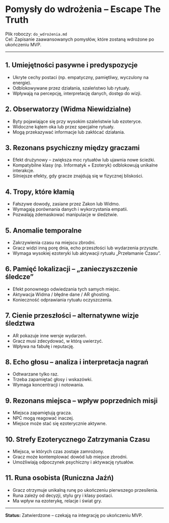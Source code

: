 # Pomysły do wdrożenia – Escape The Truth

Plik roboczy: `do_wdrożenia.md`  
Cel: Zapisanie zaawansowanych pomysłów, które zostaną wdrożone po ukończeniu MVP.

---

## 1. Umiejętności pasywne i predyspozycje
- Ukryte cechy postaci (np. empatyczny, pamiętliwy, wyczulony na energie).
- Odblokowywane przez działania, szaleństwo lub rytuały.
- Wpływają na percepcję, interpretację danych, dostęp do wizji.

## 2. Obserwatorzy (Widma Niewidzialne)
- Byty pojawiające się przy wysokim szaleństwie lub ezoteryce.
- Widoczne kątem oka lub przez specjalne rytuały.
- Mogą przekazywać informacje lub zakłócać działania.

## 3. Rezonans psychiczny między graczami
- Efekt drużynowy – zwiększa moc rytuałów lub ujawnia nowe ścieżki.
- Kompatybilne klasy (np. Informatyk + Ezoteryk) odblokowują unikalne interakcje.
- Silniejsze efekty, gdy gracze znajdują się w fizycznej bliskości.

## 4. Tropy, które kłamią
- Fałszywe dowody, zasiane przez Zakon lub Widmo.
- Wymagają porównania danych i wykorzystania empatii.
- Pozwalają zdemaskować manipulacje w śledztwie.

## 5. Anomalie temporalne
- Zakrzywienia czasu na miejscu zbrodni.
- Gracz widzi inną porę dnia, echo przeszłości lub wydarzenia przyszłe.
- Wymaga wysokiej ezoteryki lub aktywacji rytuału „Przełamanie Czasu”.

## 6. Pamięć lokalizacji – „zanieczyszczenie śledcze”
- Efekt ponownego odwiedzania tych samych miejsc.
- Aktywacja Widma / błędne dane / AR ghosting.
- Konieczność odprawiania rytuału oczyszczenia.

## 7. Cienie przeszłości – alternatywne wizje śledztwa
- AR pokazuje inne wersje wydarzeń.
- Gracz musi zdecydować, w którą uwierzyć.
- Wpływa na fabułę i reputację.

## 8. Echo głosu – analiza i interpretacja nagrań
- Odtwarzane tylko raz.
- Trzeba zapamiętać głosy i wskazówki.
- Wymaga koncentracji i notowania.

## 9. Rezonans miejsca – wpływ poprzednich misji
- Miejsca zapamiętują gracza.
- NPC mogą reagować inaczej.
- Miejsce może stać się ezoterycznie aktywne.

## 10. Strefy Ezoterycznego Zatrzymania Czasu
- Miejsca, w których czas zostaje zamrożony.
- Gracz może kontemplować dowód lub miejsce zbrodni.
- Umożliwiają odpoczynek psychiczny i aktywację rytuałów.

## 11. Runa osobista (Runiczna Jaźń)
- Gracz otrzymuje unikalną runę po ukończeniu pierwszego przesilenia.
- Runa zależy od decyzji, stylu gry i klasy postaci.
- Ma wpływ na ezoterykę, relacje i świat gry.

---

**Status:** Zatwierdzone – czekają na integrację po ukończeniu MVP.